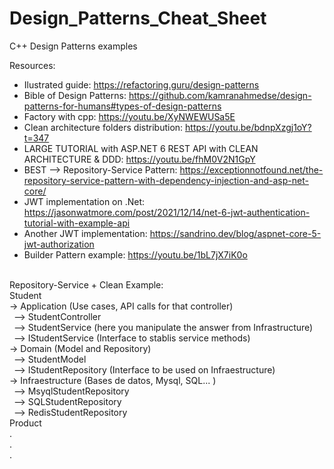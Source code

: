 # Design_Patterns_Cheat_Sheet
C++ Design Patterns examples <br>

Resources: <br>

* Ilustrated guide: https://refactoring.guru/design-patterns <br>
* Bible of Design Patterns: https://github.com/kamranahmedse/design-patterns-for-humans#types-of-design-patterns <br>
* Factory with cpp: https://youtu.be/XyNWEWUSa5E <br>
* Clean architecture folders distribution: https://youtu.be/bdnpXzgj1oY?t=347 <br>
* LARGE TUTORIAL with ASP.NET 6 REST API with CLEAN ARCHITECTURE & DDD: https://youtu.be/fhM0V2N1GpY <br>
* BEST --> Repository-Service Pattern: https://exceptionnotfound.net/the-repository-service-pattern-with-dependency-injection-and-asp-net-core/ <br>
* JWT implementation on .Net: https://jasonwatmore.com/post/2021/12/14/net-6-jwt-authentication-tutorial-with-example-api <br>
* Another JWT implementation: https://sandrino.dev/blog/aspnet-core-5-jwt-authorization <br>
* Builder Pattern example: https://youtu.be/1bL7jX7iK0o <br>


<br>
Repository-Service + Clean Example: <br>
Student<br>
	-> Application (Use cases, API calls for that controller)<br>
		&ensp;--> StudentController<br>
    &ensp;--> StudentService (here you manipulate the answer from Infrastructure)<br>
    &ensp;--> IStudentService (Interface to stablis service methods)<br>
	-> Domain (Model and Repository)<br>
		&ensp;--> StudentModel<br>
		&ensp;--> IStudentRepository (Interface to be used on Infraestructure)<br>
	-> Infraestructure (Bases de datos, Mysql, SQL... )<br>
		&ensp;--> MsyqlStudentRepository<br>
		&ensp;--> SQLStudentRepository<br>
		&ensp;--> RedisStudentRepository<br>
Product<br>
.<br>
.<br>
.<br>
